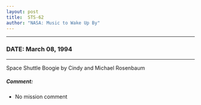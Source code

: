 ```yaml
---
layout: post
title:  STS-62
author: "NASA: Music to Wake Up By"
---
```


----
### DATE: March 08, 1994
----
Space Shuttle Boogie by Cindy and Michael Rosenbaum

##### Comment:
* No mission comment
